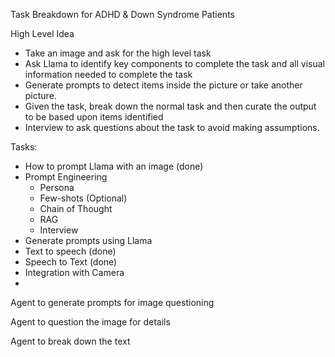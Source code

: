 Task Breakdown for ADHD & Down Syndrome Patients

High Level Idea

- Take an image and ask for the high level task
- Ask Llama to identify key components to complete the task and all visual information needed to complete the task
- Generate prompts to detect items inside the picture or take another picture.
- Given the task, break down the normal task and then curate the output to be based upon items identified
- Interview to ask questions about the task to avoid making assumptions.

Tasks:

- How to prompt Llama with an image (done)
- Prompt Engineering
    - Persona
    - Few-shots (Optional)
    - Chain of Thought
    - RAG
    - Interview
- Generate prompts using Llama
- Text to speech (done)
- Speech to Text (done)
- Integration with Camera
- 

Agent to generate prompts for image questioning

Agent to question the image for details

Agent to break down the text

